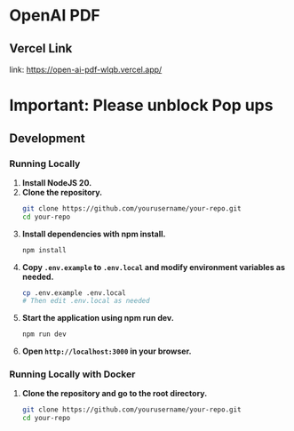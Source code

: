 # OpenAI PDF

## Vercel Link
link: https://open-ai-pdf-wlqb.vercel.app/
# Important: Please unblock Pop ups

## Development

### Running Locally

1. **Install NodeJS 20.**
2. **Clone the repository.**
    ```bash
    git clone https://github.com/yourusername/your-repo.git
    cd your-repo
    ```
3. **Install dependencies with npm install.**
    ```bash
    npm install
    ```
4. **Copy `.env.example` to `.env.local` and modify environment variables as needed.**
    ```bash
    cp .env.example .env.local
    # Then edit .env.local as needed
    ```
5. **Start the application using npm run dev.**
    ```bash
    npm run dev
    ```
6. **Open `http://localhost:3000` in your browser.**

### Running Locally with Docker

1. **Clone the repository and go to the root directory.**
    ```bash
    git clone https://github.com/yourusername/your-repo.git
    cd your-repo
    ```

